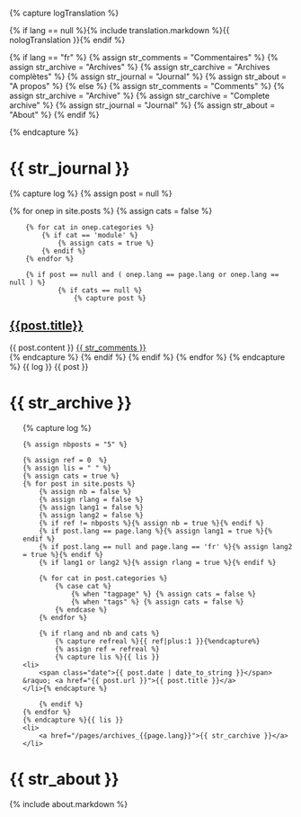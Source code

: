 {% capture logTranslation %}

{% if lang == null %}{% include translation.markdown %}{{ nologTranslation }}{% endif %}

{% if lang == "fr" %}
	{% assign str_comments = "Commentaires" %}
	{% assign str_archive  = "Archives" %}
	{% assign str_carchive = "Archives complètes" %}
	{% assign str_journal  = "Journal" %}
	{% assign str_about    = "A propos" %}
{% else %}
	{% assign str_comments = "Comments" %}
	{% assign str_archive  = "Archive" %}
	{% assign str_carchive = "Complete archive" %}
	{% assign str_journal  = "Journal" %}
	{% assign str_about    = "About" %}
{% endif %}

{% endcapture %}


{{ str_journal }}
=================
{% capture log %}
{% assign post = null %}
 
{% for onep in site.posts %}
        {% assign cats = false %}

        {% for cat in onep.categories %}
			{% if cat == 'module' %}
                {% assign cats = true %}
            {% endif %}
        {% endfor %}		

        {% if post == null and ( onep.lang == page.lang or onep.lang == null ) %}
                {% if cats == null %}
					{% capture post %}					
<div class="entry">
	<h2><a href='{{post.url}}'>{{post.title}}</a></h2>
	<div class="content-entry">
		{{ post.content }}
		<a href="{{ site.url }}/{{ post.url }}#disqus_thread" data-disqus-identifier="{{ post.url }}">{{ str_comments }}</a>
	</div>
</div>
{% endcapture %}
                {% endif %}
        {% endif %}
{% endfor %}
{% endcapture %}
{{ log }}
{{ post }}

{{ str_archive }}
=================
<ul class="posts">{% capture log %}

	{% assign nbposts = "5" %}

	{% assign ref = 0  %}
	{% assign lis = " " %}
	{% assign cats = true %}
	{% for post in site.posts %}
		{% assign nb = false %}
		{% assign rlang = false %}
		{% assign lang1 = false %}
		{% assign lang2 = false %}
		{% if ref != nbposts %}{% assign nb = true %}{% endif %}		
		{% if post.lang == page.lang %}{% assign lang1 = true %}{% endif %}
		{% if post.lang == null and page.lang == 'fr' %}{% assign lang2 = true %}{% endif %}
		{% if lang1 or lang2 %}{% assign rlang = true %}{% endif %}
		
		{% for cat in post.categories %}
			{% case cat %}
				{% when "tagpage" %} {% assign cats = false %}
				{% when "tags" %} {% assign cats = false %}
			{% endcase %}
		{% endfor %}

		{% if rlang and nb and cats %}
			{% capture refreal %}{{ ref|plus:1 }}{%endcapture%}
			{% assign ref = refreal %}
			{% capture lis %}{{ lis }}
	<li>
		<span class="date">{{ post.date | date_to_string }}</span> &raquo; <a href="{{ post.url }}">{{ post.title }}</a>
	</li>{% endcapture %}
	
		{% endif %}
	{% endfor %}
	{% endcapture %}{{ lis }}
	<li>
		<a href="/pages/archives_{{page.lang}}">{{ str_carchive }}</a>
	</li>
</ul>
 
{{ str_about }}
=============== 
{% include about.markdown %}
